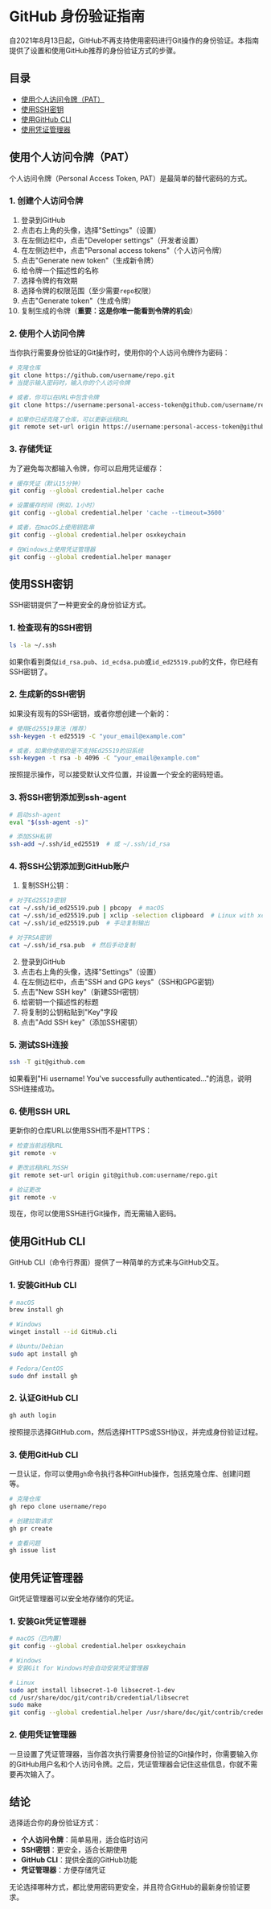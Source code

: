 # GitHub 身份验证指南

自2021年8月13日起，GitHub不再支持使用密码进行Git操作的身份验证。本指南提供了设置和使用GitHub推荐的身份验证方式的步骤。

## 目录

- [使用个人访问令牌（PAT）](#使用个人访问令牌pat)
- [使用SSH密钥](#使用ssh密钥)
- [使用GitHub CLI](#使用github-cli)
- [使用凭证管理器](#使用凭证管理器)

## 使用个人访问令牌（PAT）

个人访问令牌（Personal Access Token, PAT）是最简单的替代密码的方式。

### 1. 创建个人访问令牌

1. 登录到GitHub
2. 点击右上角的头像，选择"Settings"（设置）
3. 在左侧边栏中，点击"Developer settings"（开发者设置）
4. 在左侧边栏中，点击"Personal access tokens"（个人访问令牌）
5. 点击"Generate new token"（生成新令牌）
6. 给令牌一个描述性的名称
7. 选择令牌的有效期
8. 选择令牌的权限范围（至少需要`repo`权限）
9. 点击"Generate token"（生成令牌）
10. 复制生成的令牌（**重要：这是你唯一能看到令牌的机会**）

### 2. 使用个人访问令牌

当你执行需要身份验证的Git操作时，使用你的个人访问令牌作为密码：

```bash
# 克隆仓库
git clone https://github.com/username/repo.git
# 当提示输入密码时，输入你的个人访问令牌

# 或者，你可以在URL中包含令牌
git clone https://username:personal-access-token@github.com/username/repo.git

# 如果你已经克隆了仓库，可以更新远程URL
git remote set-url origin https://username:personal-access-token@github.com/username/repo.git
```

### 3. 存储凭证

为了避免每次都输入令牌，你可以启用凭证缓存：

```bash
# 缓存凭证（默认15分钟）
git config --global credential.helper cache

# 设置缓存时间（例如，1小时）
git config --global credential.helper 'cache --timeout=3600'

# 或者，在macOS上使用钥匙串
git config --global credential.helper osxkeychain

# 在Windows上使用凭证管理器
git config --global credential.helper manager
```

## 使用SSH密钥

SSH密钥提供了一种更安全的身份验证方式。

### 1. 检查现有的SSH密钥

```bash
ls -la ~/.ssh
```

如果你看到类似`id_rsa.pub`、`id_ecdsa.pub`或`id_ed25519.pub`的文件，你已经有SSH密钥了。

### 2. 生成新的SSH密钥

如果没有现有的SSH密钥，或者你想创建一个新的：

```bash
# 使用Ed25519算法（推荐）
ssh-keygen -t ed25519 -C "your_email@example.com"

# 或者，如果你使用的是不支持Ed25519的旧系统
ssh-keygen -t rsa -b 4096 -C "your_email@example.com"
```

按照提示操作，可以接受默认文件位置，并设置一个安全的密码短语。

### 3. 将SSH密钥添加到ssh-agent

```bash
# 启动ssh-agent
eval "$(ssh-agent -s)"

# 添加SSH私钥
ssh-add ~/.ssh/id_ed25519  # 或 ~/.ssh/id_rsa
```

### 4. 将SSH公钥添加到GitHub账户

1. 复制SSH公钥：

```bash
# 对于Ed25519密钥
cat ~/.ssh/id_ed25519.pub | pbcopy  # macOS
cat ~/.ssh/id_ed25519.pub | xclip -selection clipboard  # Linux with xclip
cat ~/.ssh/id_ed25519.pub  # 手动复制输出

# 对于RSA密钥
cat ~/.ssh/id_rsa.pub  # 然后手动复制
```

2. 登录到GitHub
3. 点击右上角的头像，选择"Settings"（设置）
4. 在左侧边栏中，点击"SSH and GPG keys"（SSH和GPG密钥）
5. 点击"New SSH key"（新建SSH密钥）
6. 给密钥一个描述性的标题
7. 将复制的公钥粘贴到"Key"字段
8. 点击"Add SSH key"（添加SSH密钥）

### 5. 测试SSH连接

```bash
ssh -T git@github.com
```

如果看到"Hi username! You've successfully authenticated..."的消息，说明SSH连接成功。

### 6. 使用SSH URL

更新你的仓库URL以使用SSH而不是HTTPS：

```bash
# 检查当前远程URL
git remote -v

# 更改远程URL为SSH
git remote set-url origin git@github.com:username/repo.git

# 验证更改
git remote -v
```

现在，你可以使用SSH进行Git操作，而无需输入密码。

## 使用GitHub CLI

GitHub CLI（命令行界面）提供了一种简单的方式来与GitHub交互。

### 1. 安装GitHub CLI

```bash
# macOS
brew install gh

# Windows
winget install --id GitHub.cli

# Ubuntu/Debian
sudo apt install gh

# Fedora/CentOS
sudo dnf install gh
```

### 2. 认证GitHub CLI

```bash
gh auth login
```

按照提示选择GitHub.com，然后选择HTTPS或SSH协议，并完成身份验证过程。

### 3. 使用GitHub CLI

一旦认证，你可以使用`gh`命令执行各种GitHub操作，包括克隆仓库、创建问题等。

```bash
# 克隆仓库
gh repo clone username/repo

# 创建拉取请求
gh pr create

# 查看问题
gh issue list
```

## 使用凭证管理器

Git凭证管理器可以安全地存储你的凭证。

### 1. 安装Git凭证管理器

```bash
# macOS（已内置）
git config --global credential.helper osxkeychain

# Windows
# 安装Git for Windows时会自动安装凭证管理器

# Linux
sudo apt install libsecret-1-0 libsecret-1-dev
cd /usr/share/doc/git/contrib/credential/libsecret
sudo make
git config --global credential.helper /usr/share/doc/git/contrib/credential/libsecret/git-credential-libsecret
```

### 2. 使用凭证管理器

一旦设置了凭证管理器，当你首次执行需要身份验证的Git操作时，你需要输入你的GitHub用户名和个人访问令牌。之后，凭证管理器会记住这些信息，你就不需要再次输入了。

## 结论

选择适合你的身份验证方式：

- **个人访问令牌**：简单易用，适合临时访问
- **SSH密钥**：更安全，适合长期使用
- **GitHub CLI**：提供全面的GitHub功能
- **凭证管理器**：方便存储凭证

无论选择哪种方式，都比使用密码更安全，并且符合GitHub的最新身份验证要求。
